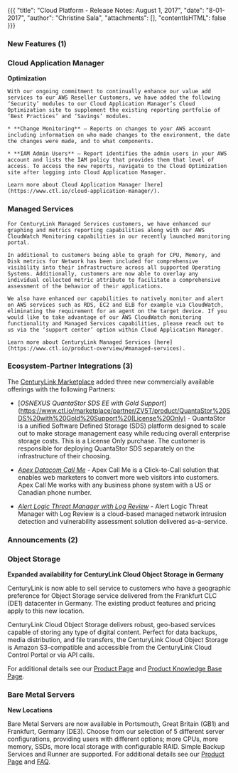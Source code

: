 {{{
"title": "Cloud Platform - Release Notes: August 1, 2017",
"date": "8-01-2017",
"author": "Christine Sala",
"attachments": [],
"contentIsHTML": false
}}}

### New Features (1)

### Cloud Application Manager

**Optimization**

    With our ongoing commitment to continually enhance our value add services to our AWS Reseller Customers, we have added the following ‘Security’ modules to our Cloud Application Manager’s Cloud Optimization site to supplement the existing reporting portfolio of ‘Best Practices’ and ‘Savings’ modules.

    * **Change Monitoring** – Reports on changes to your AWS account including information on who made changes to the environment, the date the changes were made, and to what components.

    * **IAM Admin Users** – Report identifies the admin users in your AWS account and lists the IAM policy that provides them that level of access. To access the new reports, navigate to the Cloud Optimization site after logging into Cloud Application Manager.

    Learn more about Cloud Application Manager [here](https://www.ctl.io/cloud-application-manager/).

### Managed Services

    For CenturyLink Managed Services customers, we have enhanced our graphing and metrics reporting capabilities along with our AWS CloudWatch Monitoring capabilities in our recently launched monitoring portal.

    In additional to customers being able to graph for CPU, Memory, and Disk metrics for Network has been included for comprehensive visibility into their infrastructure across all supported Operating Systems. Additionally, customers are now able to overlay any individual collected metric attribute to facilitate a comprehensive assessment of the behavior of their applications.

    We also have enhanced our capabilities to natively monitor and alert on AWS services such as RDS, EC2 and ELB for example via CloudWatch, eliminating the requirement for an agent on the target device. If you would like to take advantage of our AWS CloudWatch monitoring functionality and Managed Services capabilities, please reach out to us via the ‘support center’ option within Cloud Application Manager.

    Learn more about CenturyLink Managed Services [here](https://www.ctl.io/product-overview/#managed-services).

### Ecosystem-Partner Integrations (3)

The [CenturyLink Marketplace](https://www.ctl.io/marketplace/) added three new commercially available offerings with the following Partners:

* [*OSNEXUS QuantaStor SDS EE with Gold Support*](https://www.ctl.io/marketplace/partner/ZV5T/product/QuantaStor%20SDS%20with%20Gold%20Support%20(License%20Only) - QuantaStor is a unified Software Defined Storage (SDS) platform designed to scale out to make storage management easy while reducing overall enterprise storage costs. This is a License Only purchase. The customer is responsible for deploying QuantaStor SDS separately on the infrastructure of their choosing.

* [*Apex Datacom Call Me*](https://www.ctl.io/marketplace/partner/APEX/product/Call%20Me%20Express/) - Apex Call Me is a Click-to-Call solution that enables web marketers to convert more web visitors into customers. Apex Call Me works with any business phone system with a US or Canadian phone number.

* [*Alert Logic Threat Manager with Log Review*](https://www.ctl.io/marketplace/partner/PST/product/Alert%20Logic%20Log%20Manager%20with%20Log%20Review/) - Alert Logic Threat Manager with Log Review is a cloud-based managed network intrusion detection and vulnerability assessment solution delivered as-a-service.

### Announcements (2)

### Object Storage

**Expanded availability for CenturyLink Cloud Object Storage in Germany**

CenturyLink is now able to sell service to customers who have a geographic preference for Object Storage service delivered from the Frankfurt CLC (DE1) datacenter in Germany. The existing product features and pricing apply to this new location.

CenturyLink Cloud Object Storage delivers robust, geo-based services capable of storing any type of digital content. Perfect for data backups, media distribution, and file transfers, the CenturyLink Cloud Object Storage is Amazon S3-compatible and accessible from the CenturyLink Cloud Control Portal or via API calls.

For additional details see our [Product Page](https://www.ctl.io/object-storage/) and [Product Knowledge Base Page](../../object-storage/#1).

### Bare Metal Servers

**New Locations**

Bare Metal Servers are now available in Portsmouth, Great Britain (GB1) and Frankfurt, Germany (DE3). Choose from our selection of 5 different server configurations, providing users with different options; more CPUs, more memory, SSDs, more local storage with configurable RAID. Simple Backup Services and Runner are supported.
For additional details see our [Product Page](https://www.ctl.io/bare-metal/) and [FAQ](../../servers/bare-metal-faq.md/).
